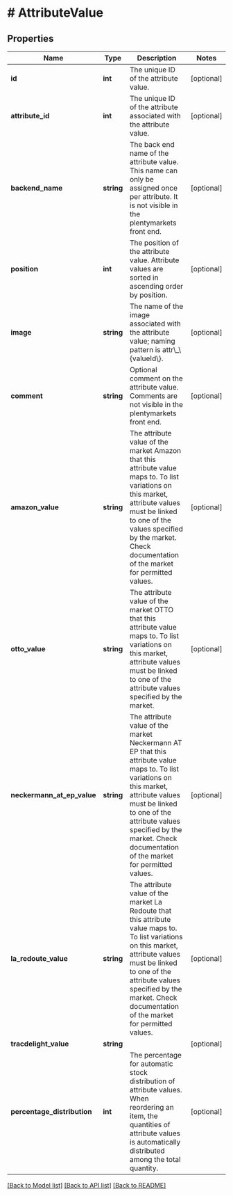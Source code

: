 # # AttributeValue

## Properties

Name | Type | Description | Notes
------------ | ------------- | ------------- | -------------
**id** | **int** | The unique ID of the attribute value. | [optional]
**attribute_id** | **int** | The unique ID of the attribute associated with the attribute value. | [optional]
**backend_name** | **string** | The back end name of the attribute value. This name can only be assigned once per attribute. It is not visible in the plentymarkets front end. | [optional]
**position** | **int** | The position of the attribute value. Attribute values are sorted in ascending order by position. | [optional]
**image** | **string** | The name of the image associated with the attribute value; naming pattern is attr\\_\\{valueId\\}. | [optional]
**comment** | **string** | Optional comment on the attribute value. Comments are not visible in the plentymarkets front end. | [optional]
**amazon_value** | **string** | The attribute value of the market Amazon that this attribute value maps to. To list variations on this market, attribute values must be linked to one of the values specified by the market. Check documentation of the market for permitted values. | [optional]
**otto_value** | **string** | The attribute value of the market OTTO that this attribute value maps to. To list variations on this market, attribute values must be linked to one of the attribute values specified by the market. | [optional]
**neckermann_at_ep_value** | **string** | The attribute value of the market Neckermann AT EP that this attribute value maps to. To list variations on this market, attribute values must be linked to one of the attribute values specified by the market. Check documentation of the market for permitted values. | [optional]
**la_redoute_value** | **string** | The attribute value of the market La Redoute that this attribute value maps to. To list variations on this market, attribute values must be linked to one of the attribute values specified by the market. Check documentation of the market for permitted values. | [optional]
**tracdelight_value** | **string** |  | [optional]
**percentage_distribution** | **int** | The percentage for automatic stock distribution of attribute values. When reordering an item, the quantities of attribute values is automatically distributed among the total quantity. | [optional]

[[Back to Model list]](../../README.md#models) [[Back to API list]](../../README.md#endpoints) [[Back to README]](../../README.md)
